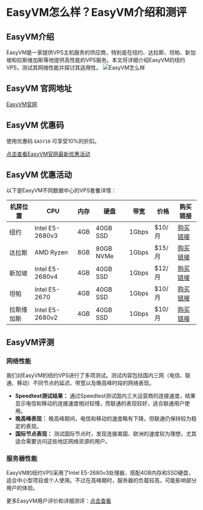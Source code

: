 # EasyVM怎么样？EasyVM介绍和测评

## EasyVM介绍

EasyVM是一家提供VPS主机服务的供应商，特别是在纽约、达拉斯、坦帕、新加坡和拉斯维加斯等地提供高性能的VPS服务。本文将详细介绍EasyVM的纽约VPS，测试其网络性能并探讨其适用性。
![EasyVM怎么样](https://github.com/user-attachments/assets/2299b6c9-6815-4894-8c99-3f3e349bc9bc)

## EasyVM 官网地址

[EasyVM官网](https://portal.easyvm.net/aff.php?aff=166)

## EasyVM 优惠码

使用优惠码 `EASY10` 可享受10%的折扣。

[点击查看EasyVM官网最新优惠活动](https://portal.easyvm.net/aff.php?aff=166)

## EasyVM 优惠活动

以下是EasyVM不同数据中心的VPS套餐详情：

| 机房位置 | CPU | 内存 | 硬盘 | 带宽 | 价格 | 购买链接 |
|----------|-----|------|------|------|------|----------|
| 纽约 | Intel E5-2680v3 | 4GB | 40GB SSD | 1Gbps | $10/月 | [购买链接](https://portal.easyvm.net/aff.php?aff=166) |
| 达拉斯 | AMD Ryzen | 8GB | 80GB NVMe | 1Gbps | $15/月 | [购买链接](https://portal.easyvm.net/aff.php?aff=166) |
| 新加坡 | Intel E5-2680v4 | 4GB | 40GB SSD | 1Gbps | $12/月 | [购买链接](https://portal.easyvm.net/aff.php?aff=166) |
| 坦帕 | Intel E5-2670 | 4GB | 40GB SSD | 1Gbps | $10/月 | [购买链接](https://portal.easyvm.net/aff.php?aff=166) |
| 拉斯维加斯 | Intel E5-2680v2 | 4GB | 40GB SSD | 1Gbps | $10/月 | [购买链接](https://portal.easyvm.net/aff.php?aff=166) |

## EasyVM评测

### 网络性能

我们对EasyVM的纽约VPS进行了多项测试。测试内容包括国内三网（电信、联通、移动）不同节点的延迟、带宽以及晚高峰时段的网络表现。

- **Speedtest测试结果：** 通过Speedtest测试国内三大运营商的连接速度，结果显示电信和移动的连接速度相对较慢，而联通的表现较好，适合联通用户使用。
- **晚高峰表现：** 晚高峰期间，电信和移动的速度略有下降，但联通仍保持较为稳定的表现。
- **国际节点表现：** 测试国际节点时，发现连接美国、欧洲的速度较为理想，尤其适合需要访问这些地区网络资源的用户。

### 服务器性能

EasyVM的纽约VPS采用了Intel E5-2680v3处理器，搭配4GB内存和SSD硬盘，适合中小型项目或个人使用。不过在高峰期时，服务器的负载较高，可能影响部分用户的体验。

更多EasyVM用户评价和详细测评：[点击查看](https://portal.easyvm.net/aff.php?aff=166)

